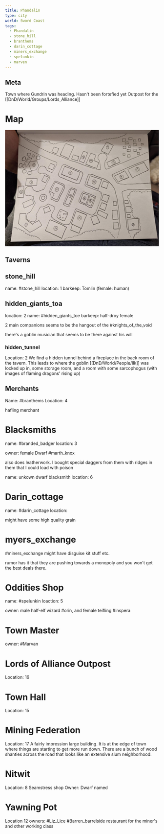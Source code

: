```yaml
---
title: Phandalin
type: city
world: Sword Coast
tags:
  - Phandalin
  - stone_hill
  - branthems
  - darin_cottage
  - miners_exchange
  - spelunkin
  - marven
---
```


## Meta

Town where Gundrin was heading. 
Hasn't been fortefied yet
Outpost for the [[DnD/World/Groups/Lords_Alliance]]

# Map
![Map of Phandalin](web_posts/images/Dnd/Phandalin_Scotty.jpg)

## Taverns
## stone_hill
name: #stone_hill
location: 1
barkeep: Tomlin (female: human)

## hidden_giants_toa
location: 2
name: #hidden_giants_toe 
barkeep: half-droy female

2 main companions
seems to be the hangout of the #knights_of_the_void 

there's a goblin musician that seems to be there against his will

### hidden_tunnel
Location: 2
We find a hidden tunnel behind a fireplace in the back room of the tavern. This leads to where the goblin [[DnD/World/People/Ilk]] was locked up in, some storage room, and a room with some sarcophogus (with images of flaming dragons'  rising up)

## Merchants
Name: #branthems
Location: 4

hafling merchant

# Blacksmiths
name: #branded_badger
location: 3

owner: female Dwarf #marth_knox

also does leatherwork. I bought special daggers from them with ridges in them that I could load with poison

name: unkown dwarf blacksmith
location: 6

# Darin_cottage 
name: #darin_cottage
location:

might have some high quality grain

# myers_exchange
#miners_exchange 
might have disguise kit stuff etc.

rumor has it that they are pushing towards a monopoly and you won't get the best deals there.

# Oddities Shop
name: #spelunkin
loaction: 5

owner: male half-elf wizard #orin, and female teifling #inspera

# Town Master
owner: #Marvan

# Lords of Alliance Outpost
Location: 16

# Town Hall
Location: 15

# Mining Federation
Location: 17
A fairly impression large building. It is at the edge of town where things are starting to get more run down. There are a bunch of wood shanties across the road that looks like an extensive slum neighborhood.

# Nitwit
Location: 8
Seamstress shop
Owner: Dwarf named 

# Yawning Pot
Location 12
owners: #Liz_Lice #Barren_barrelside
restaurant for the miner's and other working class